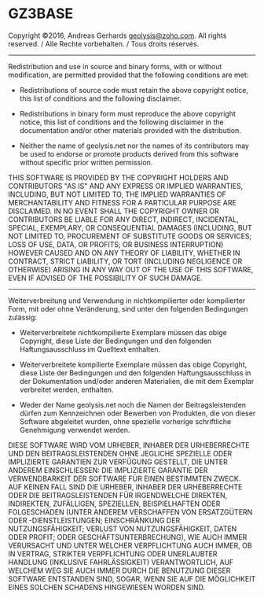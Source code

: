 GZ3BASE
=======

Copyright ©2016, Andreas Gerhards <geolysis@zoho.com>.
All rights reserved. / Alle Rechte vorbehalten. / Tous droits réservés.

----------------------------------------------------------------------------------------------------

Redistribution and use in source and binary forms, with or without modification, are permitted
provided that the following conditions are met:

+ Redistributions of source code must retain the above copyright notice, this list of conditions and the following disclaimer.

+ Redistributions in binary form must reproduce the above copyright notice, this list of conditions and the following disclaimer in the documentation and/or other materials provided with the distribution.

+ Neither the name of geolysis.net nor the names of its contributors may be used to endorse or promote products derived from this software without specific prior written permission.

THIS SOFTWARE IS PROVIDED BY THE COPYRIGHT HOLDERS AND CONTRIBUTORS "AS IS" AND ANY EXPRESS OR 
IMPLIED WARRANTIES, INCLUDING, BUT NOT LIMITED TO, THE IMPLIED WARRANTIES OF MERCHANTABILITY AND 
FITNESS FOR A PARTICULAR PURPOSE ARE DISCLAIMED. IN NO EVENT SHALL THE COPYRIGHT OWNER OR 
CONTRIBUTORS BE LIABLE FOR ANY DIRECT, INDIRECT, INCIDENTAL, SPECIAL, EXEMPLARY, OR CONSEQUENTIAL 
DAMAGES (INCLUDING, BUT NOT LIMITED TO, PROCUREMENT OF SUBSTITUTE GOODS OR SERVICES; LOSS OF USE, 
DATA, OR PROFITS; OR BUSINESS INTERRUPTION) HOWEVER CAUSED AND ON ANY THEORY OF LIABILITY, WHETHER 
IN CONTRACT, STRICT LIABILITY, OR TORT (INCLUDING NEGLIGENCE OR OTHERWISE) ARISING IN ANY WAY OUT 
OF THE USE OF THIS SOFTWARE, EVEN IF ADVISED OF THE POSSIBILITY OF SUCH DAMAGE.

----------------------------------------------------------------------------------------------------

Weiterverbreitung und Verwendung in nichtkompilierter oder kompilierter Form, mit oder ohne 
Veränderung, sind unter den folgenden Bedingungen zulässig:

+ Weiterverbreitete nichtkompilierte Exemplare müssen das obige Copyright, diese Liste der Bedingungen und den folgenden Haftungsausschluss im Quelltext enthalten.

+ Weiterverbreitete kompilierte Exemplare müssen das obige Copyright, diese Liste der Bedingungen und den folgenden Haftungsausschluss in der Dokumentation und/oder anderen Materialien, die mit dem Exemplar verbreitet werden, enthalten.

+ Weder der Name geolysis.net noch die Namen der Beitragsleistenden dürfen zum Kennzeichnen oder Bewerben von Produkten, die von dieser Software abgeleitet wurden, ohne spezielle vorherige schriftliche Genehmigung verwendet werden.

DIESE SOFTWARE WIRD VOM URHEBER, INHABER DER URHEBERRECHTE UND DEN BEITRAGSLEISTENDEN OHNE JEGLICHE 
SPEZIELLE ODER IMPLIZIERTE GARANTIEN ZUR VERFÜGUNG GESTELLT, DIE UNTER ANDEREM EINSCHLIESSEN: DIE 
IMPLIZIERTE GARANTIE DER VERWENDBARKEIT DER SOFTWARE FÜR EINEN BESTIMMTEN ZWECK. AUF KEINEN FALL 
SIND DIE URHEBER, INHABER DER URHEBERRECHTE ODER DIE BEITRAGSLEISTENDEN FÜR IRGENDWELCHE DIREKTEN, 
INDIREKTEN, ZUFÄLLIGEN, SPEZIELLEN, BEISPIELHAFTEN ODER FOLGESCHÄDEN (UNTER ANDEREM VERSCHAFFEN 
VON ERSATZGÜTERN ODER -DIENSTLEISTUNGEN; EINSCHRÄNKUNG DER NUTZUNGSFÄHIGKEIT; VERLUST VON 
NUTZUNGSFÄHIGKEIT, DATEN ODER PROFIT; ODER GESCHÄFTSUNTERBRECHUNG), WIE AUCH IMMER VERURSACHT UND 
UNTER WELCHER VERPFLICHTUNG AUCH IMMER, OB IN VERTRAG, STRIKTER VERPFLICHTUNG ODER UNERLAUBTER 
HANDLUNG (INKLUSIVE FAHRLÄSSIGKEIT) VERANTWORTLICH, AUF WELCHEM WEG SIE AUCH IMMER DURCH DIE 
BENUTZUNG DIESER SOFTWARE ENTSTANDEN SIND, SOGAR, WENN SIE AUF DIE MÖGLICHKEIT EINES SOLCHEN 
SCHADENS HINGEWIESEN WORDEN SIND.